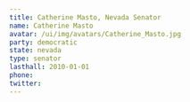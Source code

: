 ```yaml
---
title: Catherine Masto, Nevada Senator
name: Catherine Masto
avatar: /ui/img/avatars/Catherine_Masto.jpg
party: democratic
state: nevada
type: senator
lasthall: 2010-01-01
phone: 
twitter: 
---
```

